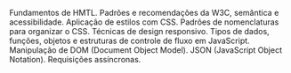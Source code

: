 Fundamentos de HMTL. Padrões e recomendações da W3C, semântica e acessibilidade. Aplicação de estilos com CSS. Padrões de nomenclaturas para organizar o CSS. Técnicas de design responsivo. Tipos de dados, funções, objetos e estruturas de controle de fluxo em JavaScript. Manipulação de DOM (Document Object Model). JSON (JavaScript Object Notation). Requisições assíncronas. 
